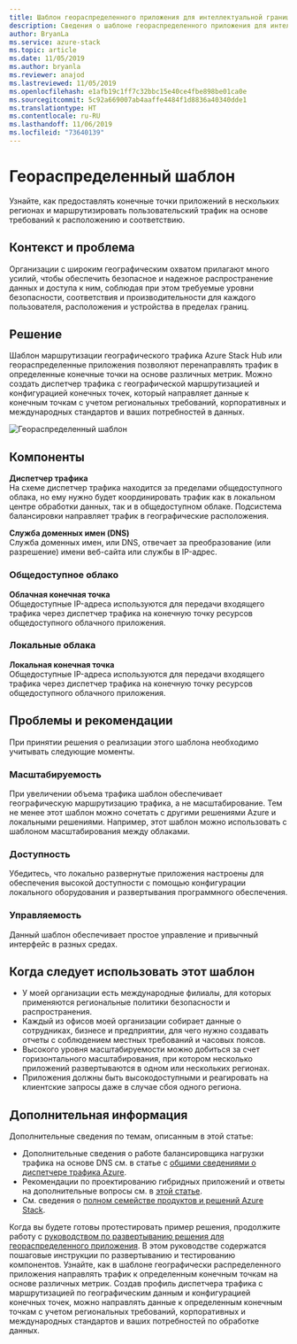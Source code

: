 ```yaml
---
title: Шаблон геораспределенного приложения для интеллектуальной границы с использованием Azure и Azure Stack Hub.
description: Сведения о шаблоне геораспределенного приложения для интеллектуальной границы с использованием Azure и Azure Stack Hub.
author: BryanLa
ms.service: azure-stack
ms.topic: article
ms.date: 11/05/2019
ms.author: bryanla
ms.reviewer: anajod
ms.lastreviewed: 11/05/2019
ms.openlocfilehash: e1afb19c1ff7c32bbc15e40ce4fbe898be01ca0e
ms.sourcegitcommit: 5c92a669007ab4aaffe4484f1d8836a40340dde1
ms.translationtype: HT
ms.contentlocale: ru-RU
ms.lasthandoff: 11/06/2019
ms.locfileid: "73640139"
---
```

# <a name="geo-distributed-pattern"></a>Геораспределенный шаблон

Узнайте, как предоставлять конечные точки приложений в нескольких регионах и маршрутизировать пользовательский трафик на основе требований к расположению и соответствию.

## <a name="context-and-problem"></a>Контекст и проблема

Организации с широким географическим охватом прилагают много усилий, чтобы обеспечить безопасное и надежное распространение данных и доступа к ним, соблюдая при этом требуемые уровни безопасности, соответствия и производительности для каждого пользователя, расположения и устройства в пределах границ.

## <a name="solution"></a>Решение

Шаблон маршрутизации географического трафика Azure Stack Hub или геораспределенные приложения позволяют перенаправлять трафик в определенные конечные точки на основе различных метрик. Можно создать диспетчер трафика с географической маршрутизацией и конфигурацией конечных точек, который направляет данные к конечным точкам с учетом региональных требований, корпоративных и международных стандартов и ваших потребностей в данных.

![Геораспределенный шаблон](media/pattern-geo-distributed/geo-distribution.png)

## <a name="components"></a>Компоненты

**Диспетчер трафика**  
На схеме диспетчер трафика находится за пределами общедоступного облака, но ему нужно будет координировать трафик как в локальном центре обработки данных, так и в общедоступном облаке. Подсистема балансировки направляет трафик в географические расположения.

**Служба доменных имен (DNS)**  
Служба доменных имен, или DNS, отвечает за преобразование (или разрешение) имени веб-сайта или службы в IP-адрес.

### <a name="public-cloud"></a>Общедоступное облако

**Облачная конечная точка**  
Общедоступные IP-адреса используются для передачи входящего трафика через диспетчер трафика на конечную точку ресурсов общедоступного облачного приложения.  

### <a name="local-clouds"></a>Локальные облака

**Локальная конечная точка**  
Общедоступные IP-адреса используются для передачи входящего трафика через диспетчер трафика на конечную точку ресурсов общедоступного облачного приложения.

## <a name="issues-and-considerations"></a>Проблемы и рекомендации

При принятии решения о реализации этого шаблона необходимо учитывать следующие моменты.

### <a name="scalability"></a>Масштабируемость

При увеличении объема трафика шаблон обеспечивает географическую маршрутизацию трафика, а не масштабирование. Тем не менее этот шаблон можно сочетать с другими решениями Azure и локальными решениями. Например, этот шаблон можно использовать с шаблоном масштабирования между облаками.

### <a name="availability"></a>Доступность

Убедитесь, что локально развернутые приложения настроены для обеспечения высокой доступности с помощью конфигурации локального оборудования и развертывания программного обеспечения.

### <a name="manageability"></a>Управляемость

Данный шаблон обеспечивает простое управление и привычный интерфейс в разных средах.

## <a name="when-to-use-this-pattern"></a>Когда следует использовать этот шаблон

- У моей организации есть международные филиалы, для которых применяются региональные политики безопасности и распространения.
- Каждый из офисов моей организации собирает данные о сотрудниках, бизнесе и предприятии, для чего нужно создавать отчеты с соблюдением местных требований и часовых поясов.
- Высокого уровня масштабируемости можно добиться за счет горизонтального масштабирования, при котором несколько приложений развертываются в одном или нескольких регионах.
- Приложения должны быть высокодоступными и реагировать на клиентские запросы даже в случае сбоя одного региона.

## <a name="next-steps"></a>Дополнительная информация

Дополнительные сведения по темам, описанным в этой статье:
- Дополнительные сведения о работе балансировщика нагрузки трафика на основе DNS см. в статье с [общими сведениями о диспетчере трафика Azure](/azure/traffic-manager/traffic-manager-overview).
- Рекомендации по проектированию гибридных приложений и ответы на дополнительные вопросы см. в [этой статье](overview-app-design-considerations.md).
- См. сведения о [полном семействе продуктов и решений Azure Stack](/azure-stack).

Когда вы будете готовы протестировать пример решения, продолжите работу с [руководством по развертыванию решения для геораспределенного приложения](solution-deployment-guide-geo-distributed.md). В этом руководстве содержатся пошаговые инструкции по развертыванию и тестированию компонентов. Узнайте, как в шаблоне географически распределенного приложения направлять трафик к определенным конечным точкам на основе различных метрик. Создав профиль диспетчера трафика с маршрутизацией по географическим данным и конфигурацией конечных точек, можно направлять данные к определенным конечным точкам с учетом региональных требований, корпоративных и международных стандартов и ваших потребностей по обработке данных.